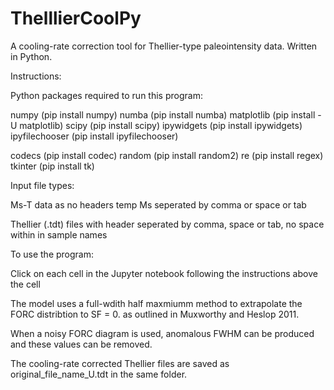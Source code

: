# ThelllierCoolPy
A cooling-rate correction tool for Thellier-type paleointensity data. Written in Python.

Instructions:

Python packages required to run this program:

numpy (pip install numpy) numba (pip install numba) matplotlib (pip install -U matplotlib) scipy (pip install scipy) ipywidgets (pip install ipywidgets) ipyfilechooser (pip install ipyfilechooser)

codecs (pip install codec) random (pip install random2) re (pip install regex) tkinter (pip install tk)

Input file types:

Ms-T data as no headers temp Ms seperated by comma or space or tab

Thellier (.tdt) files with header seperated by comma, space or tab, no space within in sample names

To use the program:

Click on each cell in the Jupyter notebook following the instructions above the cell

The model uses a full-wdith half maxmiumm method to extrapolate the FORC distribtion to SF = 0. as outlined in Muxworthy and Heslop 2011.

When a noisy FORC diagram is used, anomalous FWHM can be produced and these values can be removed.

The cooling-rate corrected Thellier files are saved as original_file_name_U.tdt in the same folder.
